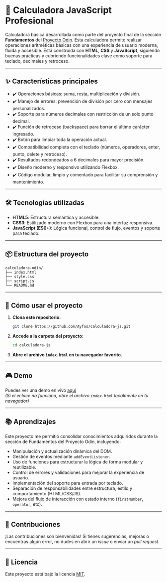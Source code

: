# 🧮 Calculadora JavaScript Profesional

Calculadora básica desarrollada como parte del proyecto final de la sección **Fundamentos** del [Proyecto Odin](https://www.theodinproject.com/). Esta calculadora permite realizar operaciones aritméticas básicas con una experiencia de usuario moderna, fluida y accesible. Está construida con **HTML**, **CSS** y **JavaScript**, siguiendo buenas prácticas y cubriendo funcionalidades clave como soporte para teclado, decimales y retroceso.

---

## ✨ Características principales

- ✔️ Operaciones básicas: suma, resta, multiplicación y división.
- ✔️ Manejo de errores: prevención de división por cero con mensajes personalizados.
- ✔️ Soporte para números decimales con restricción de un solo punto decimal.
- ✔️ Función de retroceso (backspace) para borrar el último carácter ingresado.
- ✔️ Botón para limpiar toda la operación actual.
- ✔️ Compatibilidad completa con el teclado (números, operadores, enter, punto, delete y retroceso).
- ✔️ Resultados redondeados a 6 decimales para mayor precisión.
- ✔️ Diseño moderno y responsivo utilizando Flexbox.
- ✔️ Código modular, limpio y comentado para facilitar su comprensión y mantenimiento.

---

## 🛠️ Tecnologías utilizadas

- **HTML5**: Estructura semántica y accesible.
- **CSS3**: Estilizado moderno con Flexbox para una interfaz responsiva.
- **JavaScript (ES6+)**: Lógica funcional, control de flujo, eventos y soporte para teclado.

---

## 📦 Estructura del proyecto

```
calculadora-odin/
├── index.html
├── style.css
├── script.js
└── README.md
```

---

## 🚀 Cómo usar el proyecto

1. **Clona este repositorio:**

   ```bash
   git clone https://github.com/Ayfos/calculadora-js.git
   ```

2. **Accede a la carpeta del proyecto:**

   ```bash
   cd calculadora-js
   ```

3. **Abre el archivo `index.html` en tu navegador favorito.**

---

## 🎮 Demo

Puedes ver una demo en vivo [aquí](https://ayfos.github.io/calculadora-js/)  
*(Si el enlace no funciona, abre el archivo `index.html` localmente en tu navegador)*

---

## 📚 Aprendizajes

Este proyecto me permitió consolidar conocimientos adquiridos durante la sección de Fundamentos del Proyecto Odin, incluyendo:

- Manipulación y actualización dinámica del DOM.
- Gestión de eventos mediante `addEventListener`.
- Uso de funciones para estructurar la lógica de forma modular y reutilizable.
- Control de errores y validaciones para mejorar la experiencia de usuario.
- Implementación del soporte para entrada por teclado.
- Separación de responsabilidades entre estructura, estilo y comportamiento (HTML/CSS/JS).
- Mejora del flujo de interacción con estado interno (`firstNumber`, `operator`, etc).

---

## 🤝 Contribuciones

¡Las contribuciones son bienvenidas! Si tienes sugerencias, mejoras o encuentras algún error, no dudes en abrir un *issue* o enviar un *pull request*.

---

## 📝 Licencia

Este proyecto está bajo la licencia [MIT](LICENSE).

